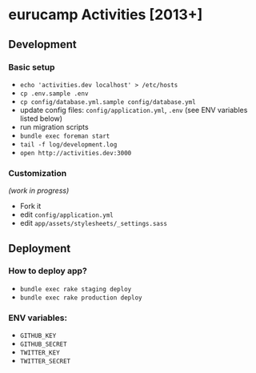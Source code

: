 # eurucamp Activities [2013+]

## Development

### Basic setup

* `echo 'activities.dev localhost' > /etc/hosts`
* `cp .env.sample .env`
* `cp config/database.yml.sample config/database.yml`
* update config files: `config/application.yml`, `.env` (see ENV variables listed below)
* run migration scripts
* `bundle exec foreman start`
* `tail -f log/development.log`
* `open http://activities.dev:3000`

### Customization

*(work in progress)*

* Fork it
* edit `config/application.yml`
* edit `app/assets/stylesheets/_settings.sass`

## Deployment

### How to deploy app?

* `bundle exec rake staging deploy`
* `bundle exec rake production deploy`

### **ENV** variables:

* `GITHUB_KEY`
* `GITHUB_SECRET`
* `TWITTER_KEY`
* `TWITTER_SECRET`
